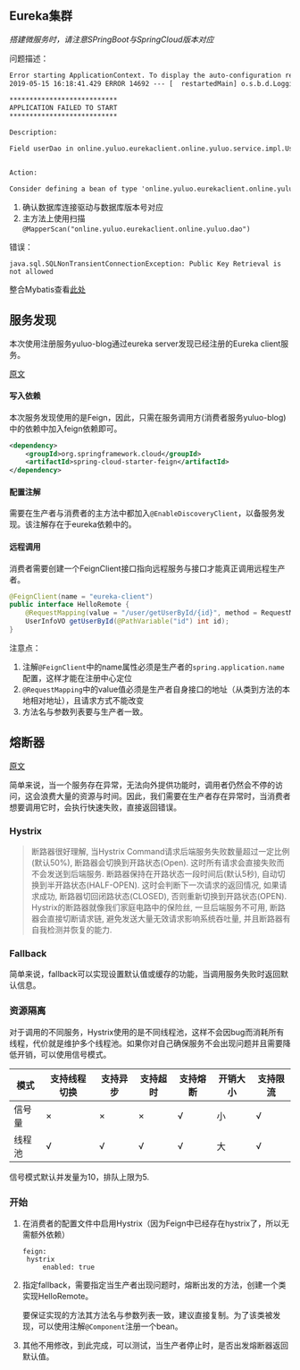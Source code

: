 ## Eureka集群

*搭建微服务时，请注意SPringBoot与SpringCloud版本对应*

问题描述：

```XML
Error starting ApplicationContext. To display the auto-configuration report re-run your application with 'debug' enabled.
2019-05-15 16:18:41.429 ERROR 14692 --- [  restartedMain] o.s.b.d.LoggingFailureAnalysisReporter   : 

***************************
APPLICATION FAILED TO START
***************************

Description:

Field userDao in online.yuluo.eurekaclient.online.yuluo.service.impl.UserService required a bean of type 'online.yuluo.eurekaclient.online.yuluo.dao.IUserDao' that could not be found.


Action:

Consider defining a bean of type 'online.yuluo.eurekaclient.online.yuluo.dao.IUserDao' in your configuration.

```

1. 确认数据库连接驱动与数据库版本号对应
2. 主方法上使用扫描`@MapperScan("online.yuluo.eurekaclient.online.yuluo.dao")`

错误：

```shell
java.sql.SQLNonTransientConnectionException: Public Key Retrieval is not allowed
```



整合Mybatis查看[此处](https://juejin.im/post/5bc4833e6fb9a05cd7776db7)



## 服务发现

本次使用注册服务yuluo-blog通过eureka server发现已经注册的Eureka client服务。

[原文](http://www.ityouknow.com/springcloud/2017/05/12/eureka-provider-constomer.html)

#### 写入依赖

本次服务发现使用的是Feign，因此，只需在服务调用方(消费者服务yuluo-blog)中的依赖中加入feign依赖即可。

```xml
<dependency>
	<groupId>org.springframework.cloud</groupId>
	<artifactId>spring-cloud-starter-feign</artifactId>
</dependency>
```

#### 配置注解

需要在生产者与消费者的主方法中都加入`@EnableDiscoveryClient`，以备服务发现。该注解存在于eureka依赖中的。

#### 远程调用

消费者需要创建一个FeignClient接口指向远程服务与接口才能真正调用远程生产者。

```java
@FeignClient(name = "eureka-client")
public interface HelloRemote {
    @RequestMapping(value = "/user/getUserById/{id}", method = RequestMethod.GET)
    UserInfoVO getUserById(@PathVariable("id") int id);
}
```

注意点：

1. 注解`@FeignClient`中的name属性必须是生产者的`spring.application.name`配置，这样才能在注册中心定位
2. `@RequestMapping`中的value值必须是生产者自身接口的地址（从类到方法的本地相对地址），且请求方式不能改变
3. 方法名与参数列表要与生产者一致。

## 熔断器

[原文](http://www.ityouknow.com/springcloud/2017/05/16/springcloud-hystrix.html)

简单来说，当一个服务存在异常，无法向外提供功能时，调用者仍然会不停的访问，这会浪费大量的资源与时间。因此，我们需要在生产者存在异常时，当消费者想要调用它时，会执行快速失败，直接返回错误。

### Hystrix

> 断路器很好理解, 当Hystrix Command请求后端服务失败数量超过一定比例(默认50%), 断路器会切换到开路状态(Open). 这时所有请求会直接失败而不会发送到后端服务. 断路器保持在开路状态一段时间后(默认5秒), 自动切换到半开路状态(HALF-OPEN). 这时会判断下一次请求的返回情况, 如果请求成功, 断路器切回闭路状态(CLOSED), 否则重新切换到开路状态(OPEN). Hystrix的断路器就像我们家庭电路中的保险丝, 一旦后端服务不可用, 断路器会直接切断请求链, 避免发送大量无效请求影响系统吞吐量, 并且断路器有自我检测并恢复的能力.

### Fallback

简单来说，fallback可以实现设置默认值或缓存的功能，当调用服务失败时返回默认信息。

### 资源隔离

对于调用的不同服务，Hystrix使用的是不同线程池，这样不会因bug而消耗所有线程，代价就是维护多个线程池。如果你对自己确保服务不会出现问题并且需要降低开销，可以使用信号模式。

| 模式   | 支持线程切换 | 支持异步 | 支持超时 | 支持熔断 | 开销大小 | 支持限流 |
| ------ | ------------ | -------- | -------- | -------- | -------- | -------- |
| 信号量 | ×            | ×        | ×        | √        | 小       | √        |
| 线程池 | √            | √        | √        | √        | 大       | √        |

信号模式默认并发量为10，排队上限为5.

### 开始

1. 在消费者的配置文件中启用Hystrix（因为Feign中已经存在hystrix了，所以无需额外依赖）

   ```YML
   feign:
   	hystrix
   		enabled: true
   ```

2. 指定fallback，需要指定当生产者出现问题时，熔断出发的方法，创建一个类实现HelloRemote。

   要保证实现的方法其方法名与参数列表一致，建议直接复制。为了该类被发现，可以使用注解`@Component`注册一个bean。

3. 其他不用修改，到此完成，可以测试，当生产者停止时，是否出发熔断器返回默认值。